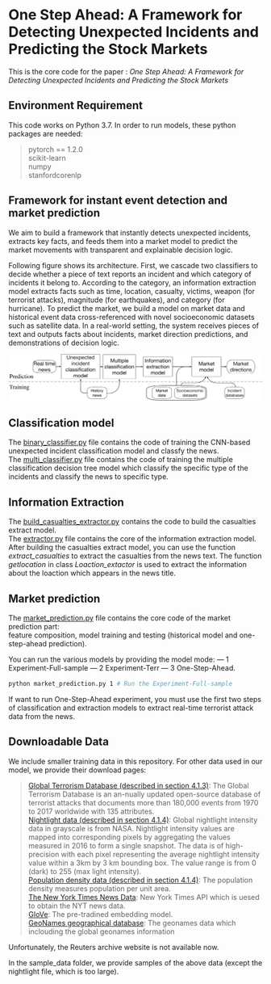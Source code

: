 # One Step Ahead: A Framework for Detecting Unexpected Incidents and Predicting the Stock Markets

This is the core code for the paper : *One Step Ahead: A Framework for Detecting Unexpected Incidents and Predicting the Stock Markets*

## Environment Requirement
This code works on Python 3.7. In order to run models, these python packages are needed:

>pytorch == 1.2.0  
>scikit-learn  
>numpy  
>stanfordcorenlp

## Framework for instant event detection and market prediction

We aim to build a framework that instantly detects unexpected incidents, extracts key facts, and feeds them into a market model to predict the market movements with transparent and explainable decision logic.

Following figure shows its architecture. First, we cascade two classifiers to decide whether a piece of text reports an incident and which category of incidents it belong to. According to the category, an information extraction model extracts facts such as time, location, casualty, victims, weapon (for terrorist attacks), magnitude (for earthquakes), and category (for hurricane). To predict the market, we build a model on market data and historical event data cross-referenced with novel socioeconomic datasets such as satellite data. In a real-world setting, the system receives pieces of text and outputs facts about incidents, market direction predictions, and demonstrations of decision logic.

![framework](framework.png)

## Classification model

The [binary_classifier.py](binary_classifier.py) file contains the code of training the CNN-based unexpected incident classification model and classfy the news.  
The [multi_classifier.py](multi_classifier.py) file contains the code of training the multiple classification decision tree model which classify the specific type of the incidents and classify the news to specific type.  

## Information Extraction

The [build_casualties_extractor.py](build_casualties_extractor.py)  contains the code to build the casualties extract model.  
The [extractor.py](extractor.py) file contains the core of the information extraction model.  
After building the casualties extract model, you can use the function *extract_casualties* to extract the casualties from the news text. The function *getlocation* in class *Loaction_extactor* is used to extract the information about the loaction which appears in the news title.

## Market prediction  
The [market_prediction.py](market_prediction.py) file contains the core code of the market prediction part:   
feature composition, model training and testing (historical model and one-step-ahead prediction). 

You can run the various models by providing the model mode: — 1 Experiment-Full-sample — 2 Experiment-Terr — 3 One-Step-Ahead.

```bash
python market_prediction.py 1 # Run the Experiment-Full-sample
```
If want to run One-Step-Ahead experiment, you must use the first two steps of classification and extraction models to extract real-time terrorist attack data from the news.

## Downloadable Data
We include smaller training data in this repository. For other data used in our model, we provide their download pages:

>[Global Terrorism Database (described in section 4.1.3)](https://www.start.umd.edu/gtd/):
The Global Terrorism Database is an an-nually updated open-source database of terrorist attacks that documents more than 180,000 events from 1970 to 2017 worldwide with 135 attributes.  
[Nightlight data (described in section 4.1.4)](https://eoimages.gsfc.nasa.gov/images/imagerecords/144000/144897/BlackMarble_2016_3km_gray_geo.tif): Global nightlight intensity data in grayscale is from NASA. Nightlight intensity values are mapped into corresponding pixels by aggregating the values measured in 2016 to form a single snapshot. The data is of high-precision with each pixel representing the average nightlight intensity value within a 3km by 3 km bounding box. The value range is from 0 (dark) to 255 (max light intensity).   
[Population density data (described in section 4.1.4)](https://sedac.ciesin.columbia.edu/data/set/spatialecon-gecon-v4): The population density measures population per unit area.   
[The New York Times News Data](https://developer.nytimes.com/): New York Times API which is uesed to obtain the NYT news data.  
[GloVe](https://nlp.stanford.edu/projects/glove/): The pre-tradined embedding model.  
[GeoNames geographical database](http://download.geonames.org/export/dump/): The geonames data which inclouding the global geonames information  

Unfortunately, the Reuters archive website is not available now.  

In the sample_data folder, we provide samples of the above data (except the nightlight file, which is too large).
